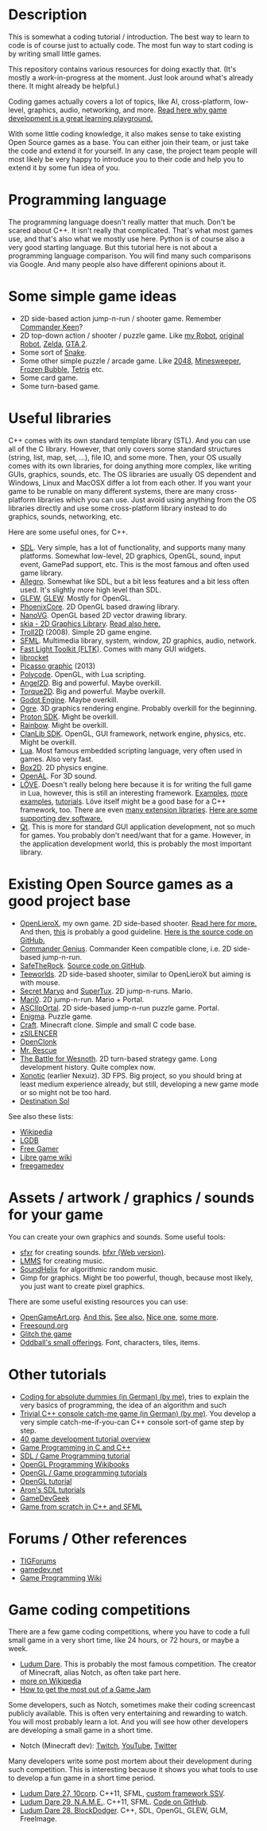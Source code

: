 
# Description

This is somewhat a coding tutorial / introduction.
The best way to learn to code is of course just to actually code.
The most fun way to start coding is by writing small little games.

This repository contains various resources for doing exactly that.
(It's mostly a work-in-progress at the moment. Just look around what's already there. It might already be helpful.)

Coding games actually covers a lot of topics, like AI, cross-platform, low-level, graphics, audio, networking, and more.
[Read here why game development is a great learning playground.](http://www.openlierox.net/wiki/index.php/Why_game_development_is_a_great_learning_playground)

With some little coding knowledge, it also makes sense to take existing Open Source games as a base.
You can either join their team, or just take the code and extend it for yourself.
In any case, the project team people will most likely be very happy to introduce you to their code and help you to extend it by some fun idea of you.


# Programming language

The programming language doesn't really matter that much.
Don't be scared about C++. It isn't really that complicated.
That's what most games use, and that's also what we mostly use here.
Python is of course also a very good starting language.
But this tutorial here is not about a programming language comparison.
You will find many such comparisons via Google.
And many people also have different opinions about it.


# Some simple game ideas

* 2D side-based action jump-n-run / shooter game.
Remember [Commander Keen](http://en.wikipedia.org/wiki/Commander_Keen)?
* 2D top-down action / shooter / puzzle game.
Like [my Robot](http://www.az2000.de/projects/robot2/),
[original Robot](http://www.game-of-robot.de/robot2.htm),
[Zelda](http://en.wikipedia.org/wiki/The_Legend_of_Zelda),
[GTA 2](http://en.wikipedia.org/wiki/Grand_Theft_Auto_2).
* Some sort of [Snake](http://en.wikipedia.org/wiki/Snake_(video_game)).
* Some other simple puzzle / arcade game.
Like [2048](http://gabrielecirulli.github.io/2048/),
[Minesweeper](http://en.wikipedia.org/wiki/Minesweeper_(video_game)),
[Frozen Bubble](http://www.frozen-bubble.org/),
[Tetris](http://en.wikipedia.org/wiki/Tetris)
etc.
* Some card game.
* Some turn-based game.


# Useful libraries

C++ comes with its own standard template library (STL). And you can use all of the C library.
However, that only covers some standard structures (string, list, map, set, ...), file IO, and some more.
Then, your OS usually comes with its own libraries, for doing anything more complex, like writing GUIs, graphics, sounds, etc.
The OS libraries are usually OS dependent and Windows, Linux and MacOSX differ a lot from each other.
If you want your game to be runable on many different systems, there are many cross-platform libraries which you can use.
Just avoid using anything from the OS libraries directly and use some cross-platform library instead to do graphics, sounds, networking, etc.

Here are some useful ones, for C++.

* [SDL](https://www.libsdl.org/).
Very simple, has a lot of functionality, and supports many many platforms.
Somewhat low-level, 2D graphics, OpenGL, sound, input event, GamePad support, etc.
This is the most famous and often used game library.
* [Allegro](https://www.allegro.cc/).
Somewhat like SDL, but a bit less features and a bit less often used.
It's slightly more high level than SDL.
* [GLFW](http://www.glfw.org/), [GLEW](http://glew.sourceforge.net/). Mostly for OpenGL.
* [PhoenixCore](https://github.com/jonparrott/PhoenixCore). 2D OpenGL based drawing library.
* [NanoVG](https://github.com/memononen/nanovg). OpenGL based 2D vector drawing library.
* [skia - 2D Graphics Library](https://code.google.com/p/skia/). [Read also here.](http://www.phoronix.com/scan.php?page=news_item&px=OTM0Mw)
* [Troll2D](https://code.google.com/p/troll2d/) (2008). Simple 2D game engine.
* [SFML](http://sfml-dev.org/). Multimedia library, system, window, 2D graphics, audio, network.
* [Fast Light Toolkit (FLTK)](http://www.fltk.org/). Comes with many GUI widgets.
* [librocket](http://librocket.com/)
* [Picasso graphic](https://code.google.com/p/picasso-graphic/) (2013)
* [Polycode](http://polycode.org/). OpenGL, with Lua scripting.
* [Angel2D](http://angel2d.com/). Big and powerful. Maybe overkill.
* [Torque2D](http://www.garagegames.com/products/torque-2d). Big and powerful. Maybe overkill.
* [Godot Engine](http://www.godotengine.org/). Maybe overkill.
* [Ogre](http://www.ogre3d.org/). 3D graphics rendering engine. Probably overkill for the beginning.
* [Proton SDK](http://www.rtsoft.com/wiki/doku.php?id=proton). Might be overkill.
* [Rainbow](https://bitbucket.org/tido/rainbow). Might be overkill.
* [ClanLib SDK](http://www.clanlib.org/). OpenGL, GUI framework, network engine, physics, etc. Might be overkill.
* [Lua](http://lua.org). Most famous embedded scripting language, very often used in games. Also very fast.
* [Box2D](http://box2d.org/). 2D physics engine.
* [OpenAL](http://en.wikipedia.org/wiki/OpenAL). For 3D sound.
* [LÖVE](http://love2d.org/).
Doesn't really belong here because it is for writing the full game in Lua, however, this is still an interesting framework.
[Examples](http://www.love2d.org/wiki/Category:Games),
[more examples](https://github.com/miko/Love2d-samples),
[tutorials](http://www.love2d.org/wiki/Category:Tutorials).
Löve itself might be a good base for a C++ framework, too.
There are even [many extension libraries](http://www.love2d.org/wiki/Category:Libraries).
[Here are some supporting dev software.](http://www.love2d.org/wiki/Category:Software)
* [Qt](http://qt-project.org/).
This is more for standard GUI application development, not so much for games.
You probably don't need/want that for a game.
However, in the application development world, this is probably the most important library.


# Existing Open Source games as a good project base

* [OpenLieroX](http://openlierox.net), my own game. 2D side-based shooter.
[Read here for more.](http://www.openlierox.net/wiki/index.php/Learning_to_code)
And then, [this](http://www.openlierox.net/wiki/index.php/Contribute_to_the_source_code) is probably a good guideline.
[Here is the source code on GitHub.](https://github.com/albertz/openlierox)
* [Commander Genius](http://clonekeenplus.sourceforge.net/). Commander Keen compatible clone, i.e. 2D side-based jump-n-run.
* [SafeTheRock](https://sourceforge.net/projects/savetherock/).
[Source code on GitHub](https://github.com/albertz/SaveTheRock).
* [Teeworlds](https://www.teeworlds.com/). 2D side-based shooter, similar to OpenLieroX but aiming is with mouse.
* [Secret Maryo](http://secretmaryo.org/) and [SuperTux](http://supertux.lethargik.org/). 2D jump-n-runs. Mario.
* [Mari0](http://stabyourself.net/mari0/). 2D jump-n-run. Mario + Portal.
* [ASCIIpOrtal](https://github.com/cymonsgames/ASCIIpOrtal). 2D side-based jump-n-run puzzle game. Portal.
* [Enigma](http://www.nongnu.org/enigma/). Puzzle game.
* [Craft](https://github.com/fogleman/Craft). Minecraft clone. Simple and small C code base.
* [zSILENCER](http://zsilencer.com/)
* [OpenClonk](http://www.openclonk.org/)
* [Mr. Rescue](http://tangramgames.dk/games/mrrescue/)
* [The Battle for Wesnoth](http://www.wesnoth.org/). 2D turn-based strategy game. Long development history. Quite complex now.
* [Xonotic](http://xonotic.org/) (earlier Nexuiz). 3D FPS. Big project, so you should bring at least medium experience already, but still, developing a new game mode or so might not be too hard.
* [Destination Sol](https://sourceforge.net/projects/destinationsol/)

See also these lists:

* [Wikipedia](http://en.wikipedia.org/wiki/List_of_open-source_video_games)
* [LGDB](http://www.lgdb.org/games?sort_by=created&taxonomy_vocabulary_3_tid=All&taxonomy_vocabulary_5_tid=All&taxonomy_vocabulary_7_tid=All&taxonomy_vocabulary_6_tid=All&taxonomy_vocabulary_14_tid=All&taxonomy_vocabulary_9_tid=All&taxonomy_vocabulary_34_tid=All&taxonomy_vocabulary_16_tid=87&taxonomy_vocabulary_12_tid=39)
* [Free Gamer](http://freegamer.blogspot.de/)
* [Libre game wiki](https://libregamewiki.org/List_of_games)
* [freegamedev](http://freegamedev.net/wiki/Complete_open_source_games)


# Assets / artwork / graphics / sounds for your game

You can create your own graphics and sounds.
Some useful tools:

* [sfxr](http://www.drpetter.se/project_sfxr.html) for creating sounds.
[bfxr (Web version)](http://www.bfxr.net/).
* [LMMS](http://lmms.sourceforge.net/) for creating music.
* [SoundHelix](http://www.soundhelix.com/) for algorithmic random music.
* Gimp for graphics. Might be too powerful, though, because most likely, you just want to create pixel graphics.

There are some useful existing resources you can use:

* [OpenGameArt.org](http://opengameart.org/).
[And this.](http://lpc.opengameart.org/)
[See also.](https://news.ycombinator.com/item?id=7890901)
[Nice one](http://opengameart.org/content/castle-tiles-for-rpgs),
[some more](http://forums.themanaworld.org/viewtopic.php?f=8&t=14884&sid=4695e444f4bc4cb59fccc765dc79f68f&start=75).
* [Freesound.org](http://www.freesound.org/)
* [Glitch the game](http://www.glitchthegame.com/public-domain-game-art/)
* [Oddball's small offerings](http://forums.tigsource.com/index.php?topic=8834.05). Font, characters, tiles, items.


# Other tutorials

* [Coding for absolute dummies (in German) (by me)](http://www.az2000.de/docs/coding_for_dummies/), tries to explain the very basics of programming, the idea of an algorithm and such
* [Trivial C++ console catch-me game (in German) (by me)](http://www.az2000.de/projects/cpp_tut/). You develop a very simple catch-me-if-you-can C++ console sort-of game step by step.
* [40 game development tutorial overview](http://gamedevelopment.tutsplus.com/articles/40-fantastic-game-development-tutorials-from-across-the-web--gamedev-3384)
* [Game Programming in C and C++](http://www.cprogramming.com/game-programming.html)
* [SDL / Game Programming tutorial](http://lazyfoo.net/tutorials/SDL/index.php)
* [OpenGL Programming Wikibooks](http://en.wikibooks.org/wiki/OpenGL_Programming)
* [OpenGL / Game programming tutorials](http://nehe.gamedev.net/)
* [OpenGL tutorial](http://www3.ntu.edu.sg/home/ehchua/programming/opengl/CG_Introduction.html)
* [Aron's SDL tutorials](http://aaroncox.net/tutorials/arcade/index.html)
* [GameDevGeek](http://gamedevgeek.com/tutorials/)
* [Game from scratch in C++ and SFML](http://www.gamefromscratch.com/page/Game-From-Scratch-CPP-Edition.aspx)


# Forums / Other references

* [TIGForums](http://forums.tigsource.com/)
* [gamedev.net](http://www.gamedev.net/page/index.html)
* [Game Programming Wiki](http://www.gpwiki.org/)


# Game coding competitions

There are a few game coding competitions, where you have to code a full small game in a very short time, like 24 hours, or 72 hours, or maybe a week.

* [Ludum Dare](http://www.ludumdare.com/compo). This is probably the most famous competition. The creator of Minecraft, alias Notch, as often take part here.
* [more on Wikipedia](http://en.wikipedia.org/wiki/Game_jam)
* [How to get the most out of a Game Jam](http://gamedevelopment.tutsplus.com/articles/how-to-get-the-most-out-of-a-game-jam--gamedev-437)

Some developers, such as Notch, sometimes make their coding screencast publicly available. This is often very entertaining and rewarding to watch. You will most probably learn a lot. And you will see how other developers are developing a small game in a short time.

* Notch (Minecraft dev):
[Twitch](http://www.twitch.tv/notch),
[YouTube](https://www.youtube.com/results?search_query=notch+coding),
[Twitter](https://twitter.com/notch)

Many developers write some post mortem about their development during such competition.
This is interesting because it shows you what tools to use to develop a fun game in a short time period.

* [Ludum Dare 27, 10corp](http://www.ludumdare.com/compo/2013/08/26/postmortem-10corp/).
C++11, SFML, [custom framework SSV](https://github.com/SuperV1234?tab=repositories).
* [Ludum Dare 29, N.A.M.E.](http://www.ludumdare.com/compo/2014/05/18/n-a-m-e-a-very-late-post-mortem/).
C++11, SFML. [Code on GitHub](https://github.com/ace13/LD29).
* [Ludum Dare 28, BlockDodger](http://jibransyed.wordpress.com/2013/12/16/blockdodger-my-second-ludum-dare-post-mortem/).
C++, SDL, OpenGL, GLEW, GLM, FreeImage.


